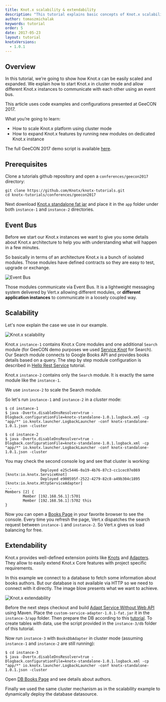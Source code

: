 ```yaml
---
title: Knot.x scalability & extendability
description: "This tutorial explains basic concepts of Knot.x scalability and extendability."
author: tomaszmichalak
keywords: tutorial
order: 5
date: 2017-05-23
layout: tutorial
knotxVersions:
  - 1.0.1
---
```


## Overview

In this tutorial, we’re going to show how Knot.x can be easily scaled and expanded. We explain
how to start Knot.x in cluster mode and allow different Knot.x instances to communicate with each
other using an event bus.

This article uses code examples and configurations presented at GeeCON 2017.

What you’re going to learn:

- How to scale Knot.x platform using cluster mode
- How to expand Knot.x features by running new modules on dedicated Knot.x instance

The full GeeCON 2017 demo script is available [here](https://github.com/Knotx/knotx-tutorials/conferences/geecon2017).

## Prerequisites

Clone a tutorials github repository and open a `conferences/geecon2017` directory:
```
git clone https://github.com/Knotx/knotx-tutorials.git
cd knotx-tutorials/conferences/geecon2017
```

Next download [Knot.x standalone fat jar](https://oss.sonatype.org/content/groups/public/io/knotx/knotx-standalone/1.0.1/knotx-standalone-1.0.1.fat.jar)
 and place it in the `app` folder under both `instance-1` and `instance-2` directories.

## Event Bus

Before we start our Knot.x instances we want to give you some details about Knot.x architecture
to help you with understanding what will happen in a few minutes.

So basically in terms of an architecture Knot.x is a bunch of isolated modules. Those modules have defined
contracts so they are easy to test, upgrade or exchange.

![Event Bus](/img/blog/geecon-2017/event-bus-knotx.png)

Those modules communicate via Event Bus. It is a lightweight messaging system delivered by Vert.x
allowing different modules, or <strong>different application instances</strong> to communicate in a loosely
coupled way.


## Scalability

Let's now explain the case we use in our example.

![Knot.x scalability](/img/blog/geecon-2017/geecon-demo-scalability.png)

Knot.x `instance-1` contains Knot.x Core modules and one additional `Search` module (for GeeCON demo
purposes we used [Service Knot](https://github.com/Cognifide/knotx/wiki/ServiceKnot) for Search).
Our Search module connects to Google Books API and provides books details based on a query.
The step by step module configuration is described in [Hello Rest Service](http://knotx.io/blog/hello-rest-service/)
tutorial.

Knot.x `instance-2` contains only the `Search` module. It is exactly the same module like the `instance-1`.

We use `instance-2` to scale the Search module.

So let's run `instance-1` and `instance-2` in a *cluster* mode:

```
$ cd instance-1
$ java -Dvertx.disableDnsResolver=true -Dlogback.configurationFile=knotx-standalone-1.0.1.logback.xml -cp "app/*" io.knotx.launcher.LogbackLauncher -conf knotx-standalone-1.0.1.json -cluster
```

```
$ cd instance-2
$ java -Dvertx.disableDnsResolver=true -Dlogback.configurationFile=knotx-standalone-1.0.1.logback.xml -cp "app/*" io.knotx.launcher.LogbackLauncher -conf knotx-standalone-1.0.1.json -cluster
```

You may check the second console log and see that cluster is working:
 ```
                 Deployed e25c5446-0a19-4b76-87c3-cc1cec07e869 [knotx:io.knotx.ServiceKnot]
                 Deployed e900595f-2522-4279-82c8-a49b304c1895 [knotx:io.knotx.HttpServiceAdapter]
 ...
 Members [2] {
         Member [192.168.56.1]:5701
         Member [192.168.56.1]:5702 this
 }
 ```

Now you can open a [Books Page](http://localhost:8092/service/books.html?q=java) in your
favorite browser to see the console. Every time you refresh the page, Vert.x dispatches the search
request between `instance-1` and `instance-2`. So Vert.x gives us load balancing for free.



## Extendability

Knot.x provides well-defined extension points like [Knots](https://github.com/Cognifide/knotx/wiki/Knot)
and [Adapters](https://github.com/Cognifide/knotx/wiki/Adapter). They allow to easily extend Knot.x
Core features with project specific requirements.

In this example we connect to a database to fetch some information about books authors. But our database
is not available via HTTP so we need to connect with it directly. The image blow presents what we want
to achieve.

![Knot.x extendability](/img/blog/geecon-2017/geecon-demo-extendability.png)

Before the next steps checkout and build [Adapt Service Without Web API](https://github.com/Knotx/knotx-tutorials/tree/master/adapt-service-without-webapi)
using Maven. Place the `custom-service-adapter-1.0.1-fat.jar` it in the `instance-3/app` folder.
Then prepare the DB according to this [tutorial](http://o7planning.org/en/10287/installing-and-configuring-hsqldb-database).
To create tables with data, use the script provided in the `instance-3/db` folder of this tutorial.

Now run `instance-3` with `BooksDbAdapter` in cluster mode (assuming `instance-1` and `instance-2` are still running):

```
$ cd instance-3
$ java -Dvertx.disableDnsResolver=true -Dlogback.configurationFile=knotx-standalone-1.0.1.logback.xml -cp "app/*" io.knotx.launcher.LogbackLauncher -conf knotx-standalone-1.0.1.json -cluster
```

Open [DB Books Page](http://localhost:8092/db/books.html) and see details about authors.

Finally we used the same cluster mechanism as in the scalability example to dynamically deploy the
database datasource.


